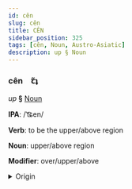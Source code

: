 ```yaml
---
id: cên
slug: cên
title: CÊN
sidebar_position: 325
tags: [cên, Noun, Austro-Asiatic]
description: up § Noun
---
```


### cên&emsp;<span kind="abugida">ꞇ̃ʇ</span>

*up* **§** [Noun](../../tags/Noun)

**IPA**: /ˈt͡ɕen/

**Verb**: to be the upper/above region

**Noun**: upper/above region

**Modifier**: over/upper/above

<details>
    <summary>Origin</summary>
    Vietnamese trên [t͡ɕen˧˧]<br/>
    <em>Austro-Asiatic Language Family</em>
</details>